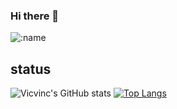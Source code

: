 ### Hi there 👋
![:name](https://count.getloli.com/get/@:name)

<!--
**vicvinc/vicvinc** is a ✨ _special_ ✨ repository because its `README.md` (this file) appears on your GitHub profile.

Here are some ideas to get you started:

- 🔭 I’m currently working on ...
- 🌱 I’m currently learning ...
- 👯 I’m looking to collaborate on ...
- 🤔 I’m looking for help with ...
- 💬 Ask me about ...
- 📫 How to reach me: ...
- 😄 Pronouns: ...
- ⚡ Fun fact: ...
-->

## status
![Vicvinc's GitHub stats](https://github-readme-stats.vercel.app/api?username=vicvinc&count_private=true)
[![Top Langs](https://github-readme-stats.vercel.app/api/top-langs/?username=vicvinc&layout=compact)](https://github.com/vicvinc/github-readme-stats)


